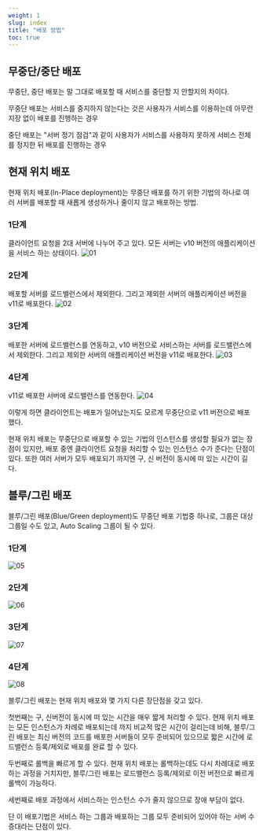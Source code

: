 ```yaml
---
weight: 1
slug: index
title: "배포 방법"
toc: true
---
```


## 무중단/중단 배포

무중단, 중단 배포는 말 그대로 배포할 때 서비스를 중단할 지 안할지의 차이다.


무중단 배포는 서비스를 중지하지 않는다는 것은 사용자가 서비스를 이용하는데 아무런 지장 없이 배포를 진행하는 경우

중단 배포는 "서버 정기 점검"과 같이 사용자가 서비스를 사용하지 못하게 서비스 전체를 정지한 뒤 배포를 진행하는 경우

## 현재 위치 배포

현재 위치 배포(In-Place deployment)는 무중단 배포를 하기 위한 기법의 하나로 여러 서버를 배포할 때 새롭게 생성하거나 줄이지 않고 배포하는 방법.

### 1단계
클라이언트 요청을 2대 서버에 나누어 주고 있다. 모든 서버는 v10 버전의 애플리케이션을 서비스 하는 상태이다.
![01](/docs/infra/deploy/method/01.png)

### 2단계
배포할 서버를 로드밸런스에서 제외한다. 그리고 제외한 서버의 애플리케이션 버전을 v11로 배포한다.
![02](/docs/infra/deploy/method/02.png)

### 3단계
배포한 서버에 로드밸런스를 연동하고, v10 버전으로 서비스하는 서버를 로드밸런스에서 제외한다. 그리고 제외한 서버의 애플리케이션 버전을 v11로 배포한다.
![03](/docs/infra/deploy/method/03.png)

### 4단계
v11로 배포한 서버에 로드밸런스를 연동한다.
![04](/docs/infra/deploy/method/04.png)

이렇게 하면 클라이언트는 배포가 일어났는지도 모르게 무중단으로 v11 버전으로 배포했다.

현재 위치 배포는 무중단으로 배포할 수 있는 기법의 인스턴스를 생성할 필요가 없는 장점이 있지만, 배포 중엔 클라이언트 요청을 처리할 수 있는 인스턴스 수가 준다는 단점이 있다. 또한 여러 서버가 모두 배포되기 까지엔 구, 신 버전이 동시에 떠 있는 시간이 길다.

## 블루/그린 배포

블루/그린 배포(Blue/Green deployment)도 무중단 배포 기법중 하나로, 그룹은 대상 그룹일 수도 있고, Auto Scaling 그룹이 될 수 있다.

### 1단계
![05](/docs/infra/deploy/method/05.png)

### 2단계
![06](/docs/infra/deploy/method/06.png)

### 3단계
![07](/docs/infra/deploy/method/07.png)

### 4단계
![08](/docs/infra/deploy/method/08.png)

블루/그린 배포는 현재 위치 배포와 몇 가지 다른 장단점을 갖고 있다. 

첫번째는 구, 신버전이 동시에 떠 있는 시간을 매우 짧게 처리할 수 있다.
현재 위치 배포는 모든 인스턴스가 차례로 배포되는데 까지 비교적 많은 시간이 걸리는데 비해, 블루/그린 배포는 최신 버전의 코드를 배포한 서버들이 모두 준비되어 있으므로 짧은 시간에 로드밸런스 등록/제외로 배포를 완료 할 수 있다.

두번째로 롤백을 빠르게 할 수 있다. 현재 위치 배포는 롤백하는데도 다시 차례대로 배포하는 과정을 거치지만, 블루/그린 배포는 로드밸런스 등록/제외로 이전 버전으로 빠르게 롤백이 가능하다.

세번째로 배포 과정에서 서비스하는 인스턴스 수가 줄지 않으므로 장애 부담이 없다.

단 이 배포기법은 서비스 하는 그룹과 배포하는 그룹 모두 준비되어 있어야 하는 서버 수 증대라는 단점이 있다. 
